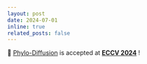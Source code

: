 ```yaml
---
layout: post
date: 2024-07-01
inline: true
related_posts: false
---
```


🎉 [Phylo-Diffusion](https://imageomics.github.io/phylo-diffusion/) is accepted at **[ECCV 2024](https://eccv.ecva.net/Conferences/2024)** !
